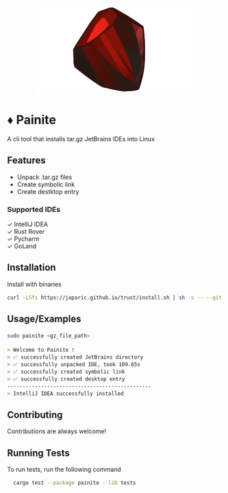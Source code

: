 <div align="center">

![Logo](/assets/painiteIII.png)

</div>

# ♦️ Painite

A cli tool that installs tar.gz JetBrains IDEs into Linux


## Features

- Unpack .tar.gz files
- Create symbolic link
- Create destktop entry

### Supported IDEs

✓ IntelliJ IDEA\
✓ Rust Rover\
✓ Pycharm\
✓ GoLand


## Installation

Install with binaries

```bash
curl -LSfs https://japaric.github.io/trust/install.sh | sh -s -- --git your-name/repo-name
```

## Usage/Examples

```bash
sudo painite <gz_file_path>

> Welcome to Painite !
> ✅ successfully created JetBrains directory
> ✅ successfully unpacked IDE, took 109.65s
> ✅ successfully created symbolic link
> ✅ successfully created desktop entry
-----------------------------------------------
> IntelliJ IDEA successfully installed
```


## Contributing

Contributions are always welcome!



## Running Tests

To run tests, run the following command

```bash
  cargo test --package painite --lib tests
```

